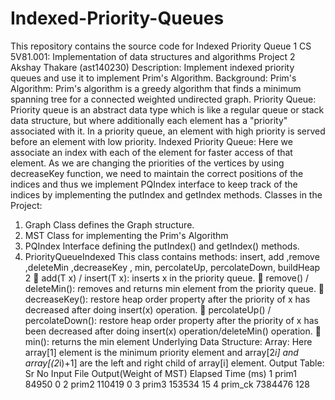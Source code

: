 # Indexed-Priority-Queues
This repository contains the source code for Indexed Priority Queue 
1
CS 5V81.001: Implementation of data structures and algorithms
Project 2
Akshay Thakare (ast140230)
Description: Implement indexed priority queues and use it to implement Prim's Algorithm.
Background:
Prim's Algorithm: Prim's algorithm is a greedy algorithm that finds a minimum spanning tree for a connected weighted undirected graph.
Priority Queue: Priority queue is an abstract data type which is like a regular queue or stack data structure, but where additionally each element has a "priority" associated with it. In a priority queue, an element with high priority is served before an element with low priority.
Indexed Priority Queue: Here we associate an index with each of the element for faster access of that element. As we are changing the priorities of the vertices by using decreaseKey function, we need to maintain the correct positions of the indices and thus we implement PQIndex interface to keep track of the indices by implementing the putIndex and getIndex methods.
Classes in the Project:
1. Graph
Class defines the Graph structure.
2. MST
Class for implementing the Prim's Algorithm
3. PQIndex
Interface defining the putIndex() and getIndex() methods.
4. PriorityQueueIndexed
This class contains methods: insert, add ,remove ,deleteMin ,decreaseKey , min, percolateUp, percolateDown, buildHeap
2
 add(T x) / insert(T x): inserts x in the priority queue.
 remove() / deleteMin(): removes and returns min element from the priority queue.
 decreaseKey(): restore heap order property after the priority of x has decreased after doing insert(x) operation.
 percolateUp() / percolateDown(): restore heap order property after the priority of x has been decreased after doing insert(x) operation/deleteMin() operation.
 min(): returns the min element
Underlying Data Structure:
Array: Here array[1] element is the minimum priority element and array[2*i] and array[(2*i)+1] are the left and right child of array[i] element.
Output Table:
Sr No
Input File
Output(Weight of MST)
Elapsed Time (ms)
1
prim1
84950
0
2
prim2
110419
0
3
prim3
153534
15
4
prim_ck
7384476
128

